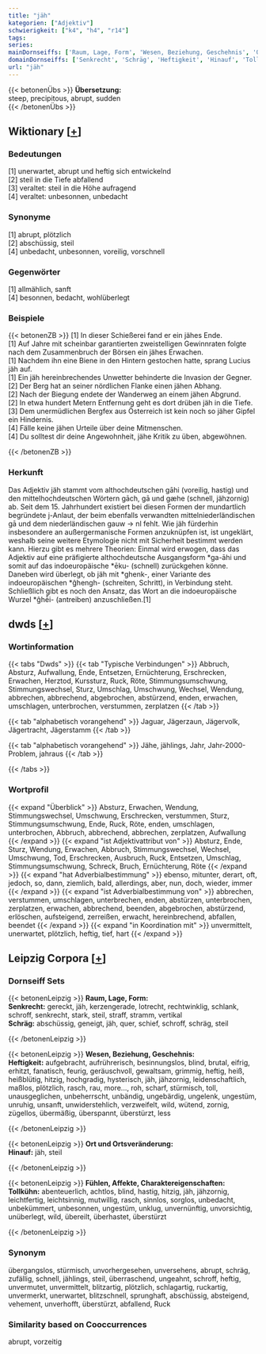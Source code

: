 ```yaml
---
title: "jäh"
kategorien: ["Adjektiv"]
schwierigkeit: ["k4", "h4", "r14"]
tags:
series:
mainDornseiffs: ['Raum, Lage, Form', 'Wesen, Beziehung, Geschehnis', 'Ort und Ortsveränderung', 'Fühlen, Affekte, Charaktereigenschaften']
domainDornseiffs: ['Senkrecht', 'Schräg', 'Heftigkeit', 'Hinauf', 'Tollkühn']
url: "jäh"
---
```


{{< betonenÜbs >}}
**Übersetzung:**  
steep, precipitous, abrupt, sudden  
{{< /betonenÜbs >}}

## Wiktionary [[+](https://de.wiktionary.org/wiki/jäh)]

### Bedeutungen
[1] unerwartet, abrupt und heftig sich entwickelnd  
[2] steil in die Tiefe abfallend  
[3] veraltet: steil in die Höhe aufragend  
[4] veraltet: unbesonnen, unbedacht  

### Synonyme
[1] abrupt, plötzlich  
[2] abschüssig, steil  
[4] unbedacht, unbesonnen, voreilig, vorschnell  

### Gegenwörter
[1] allmählich, sanft  
[4] besonnen, bedacht, wohlüberlegt  

### Beispiele
{{< betonenZB >}}
[1] In dieser Schießerei fand er ein jähes Ende.  
[1] Auf Jahre mit scheinbar garantierten zweistelligen Gewinnraten folgte nach dem Zusammenbruch der Börsen ein jähes Erwachen.  
[1] Nachdem ihn eine Biene in den Hintern gestochen hatte, sprang Lucius jäh auf.  
[1] Ein jäh hereinbrechendes Unwetter behinderte die Invasion der Gegner.  
[2] Der Berg hat an seiner nördlichen Flanke einen jähen Abhang.  
[2] Nach der Biegung endete der Wanderweg an einem jähen Abgrund.  
[2] In etwa hundert Metern Entfernung geht es dort drüben jäh in die Tiefe.  
[3] Dem unermüdlichen Bergfex aus Österreich ist kein noch so jäher Gipfel ein Hindernis.  
[4] Fälle keine jähen Urteile über deine Mitmenschen.  
[4] Du solltest dir deine Angewohnheit, jähe Kritik zu üben, abgewöhnen.  

{{< /betonenZB >}}
### Herkunft
Das Adjektiv jäh stammt vom althochdeutschen gāhi (voreilig, hastig) und den mittelhochdeutschen Wörtern gāch, gā und gæhe (schnell, jähzornig) ab. Seit dem 15. Jahrhundert existiert bei diesen Formen der mundartlich begründete j-Anlaut, der beim ebenfalls verwandten mittelniederländischen gā und dem niederländischen gauw → nl fehlt. Wie jäh fürderhin insbesondere an außergermanische Formen anzuknüpfen ist, ist ungeklärt, weshalb seine weitere Etymologie nicht mit Sicherheit bestimmt werden kann. Hierzu gibt es mehrere Theorien: Einmal wird erwogen, dass das Adjektiv auf eine präfigierte althochdeutsche Ausgangsform *ga-āhi und somit auf das indoeuropäische *ēku- (schnell) zurückgehen könne. Daneben wird überlegt, ob jäh mit *ghenk-, einer Variante des indoeuropäischen *ĝhengh- (schreiten, Schritt), in Verbindung steht. Schließlich gibt es noch den Ansatz, das Wort an die indoeuropäische Wurzel *ĝhē̌i- (antreiben) anzuschließen.[1]  



## dwds [[+](https://www.dwds.de/wb/jäh)]

### Wortinformation
{{< tabs "Dwds" >}}
{{< tab "Typische Verbindungen" >}}
Abbruch, Absturz, Aufwallung, Ende, Entsetzen, Ernüchterung, Erschrecken, Erwachen, Herztod, Kurssturz, Ruck, Röte, Stimmungsumschwung, Stimmungswechsel, Sturz, Umschlag, Umschwung, Wechsel, Wendung, abbrechen, abbrechend, abgebrochen, abstürzend, enden, erwachen, umschlagen, unterbrochen, verstummen, zerplatzen
{{< /tab >}}

{{< tab "alphabetisch vorangehend" >}}
Jaguar, Jägerzaun, Jägervolk, Jägertracht, Jägerstamm
{{< /tab >}}

{{< tab "alphabetisch vorangehend" >}}
Jähe, jählings, Jahr, Jahr-2000-Problem, jahraus
{{< /tab >}}

{{< /tabs >}}

### Wortprofil
{{< expand "Überblick" >}} Absturz, Erwachen, Wendung, Stimmungswechsel, Umschwung, Erschrecken, verstummen, Sturz, Stimmungsumschwung, Ende, Ruck, Röte, enden, umschlagen, unterbrochen, Abbruch, abbrechend, abbrechen, zerplatzen, Aufwallung {{< /expand >}}
{{< expand "ist Adjektivattribut von" >}} Absturz, Ende, Sturz, Wendung, Erwachen, Abbruch, Stimmungswechsel, Wechsel, Umschwung, Tod, Erschrecken, Ausbruch, Ruck, Entsetzen, Umschlag, Stimmungsumschwung, Schreck, Bruch, Ernüchterung, Röte {{< /expand >}}
{{< expand "hat Adverbialbestimmung" >}} ebenso, mitunter, derart, oft, jedoch, so, dann, ziemlich, bald, allerdings, aber, nun, doch, wieder, immer {{< /expand >}}
{{< expand "ist Adverbialbestimmung von" >}} abbrechen, verstummen, umschlagen, unterbrechen, enden, abstürzen, unterbrochen, zerplatzen, erwachen, abbrechend, beenden, abgebrochen, abstürzend, erlöschen, aufsteigend, zerreißen, erwacht, hereinbrechend, abfallen, beendet {{< /expand >}}
{{< expand "in Koordination mit" >}} unvermittelt, unerwartet, plötzlich, heftig, tief, hart {{< /expand >}}

## Leipzig Corpora [[+](https://corpora.uni-leipzig.de/en/res?word=jäh&corpusId=deu_newscrawl-public_2018)]

### Dornseiff Sets
{{< betonenLeipzig >}}
**Raum, Lage, Form:**  
**Senkrecht:** gereckt, jäh, kerzengerade, lotrecht, rechtwinklig, schlank, schroff, senkrecht, stark, steil, straff, stramm, vertikal  
**Schräg:** abschüssig, geneigt, jäh, quer, schief, schroff, schräg, steil  

{{< /betonenLeipzig >}}


{{< betonenLeipzig >}}
**Wesen, Beziehung, Geschehnis:**  
**Heftigkeit:** aufgebracht, aufrührerisch, besinnungslos, blind, brutal, eifrig, erhitzt, fanatisch, feurig, geräuschvoll, gewaltsam, grimmig, heftig, heiß, heißblütig, hitzig, hochgradig, hysterisch, jäh, jähzornig, leidenschaftlich, maßlos, plötzlich, rasch, rau, more..., roh, scharf, stürmisch, toll, unausgeglichen, unbeherrscht, unbändig, ungebärdig, ungelenk, ungestüm, unruhig, unsanft, unwiderstehlich, verzweifelt, wild, wütend, zornig, zügellos, übermäßig, überspannt, überstürzt, less  

{{< /betonenLeipzig >}}


{{< betonenLeipzig >}}
**Ort und Ortsveränderung:**  
**Hinauf:** jäh, steil  

{{< /betonenLeipzig >}}


{{< betonenLeipzig >}}
**Fühlen, Affekte, Charaktereigenschaften:**  
**Tollkühn:** abenteuerlich, achtlos, blind, hastig, hitzig, jäh, jähzornig, leichtfertig, leichtsinnig, mutwillig, rasch, sinnlos, sorglos, unbedacht, unbekümmert, unbesonnen, ungestüm, unklug, unvernünftig, unvorsichtig, unüberlegt, wild, übereilt, überhastet, überstürzt  

{{< /betonenLeipzig >}}

### Synonym
übergangslos, stürmisch, unvorhergesehen, unversehens, abrupt, schräg, zufällig, schnell, jählings, steil, überraschend, ungeahnt, schroff, heftig, unvermutet, unvermittelt, blitzartig, plötzlich, schlagartig, ruckartig, unvermerkt, unerwartet, blitzschnell, sprunghaft, abschüssig, absteigend, vehement, unverhofft, überstürzt, abfallend, Ruck


### Similarity based on Cooccurrences
abrupt, vorzeitig

